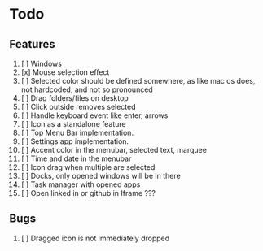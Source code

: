 # Todo

## Features

1. [ ] Windows
2. [x] Mouse selection effect
3. [ ] Selected color should be defined somewhere, as like mac os does, not hardcoded, and not so pronounced
4. [ ] Drag folders/files on desktop
5. [ ] Click outside removes selected
6. [ ] Handle keyboard event like enter, arrows
7. [ ] Icon as a standalone feature
8. [ ] Top Menu Bar implementation.
9. [ ] Settings app implementation.
10. [ ] Accent color in the menubar, selected text, marquee
11. [ ] Time and date in the menubar
12. [ ] Icon drag when multiple are selected
13. [ ] Docks, only opened windows will be in there
14. [ ] Task manager with opened apps
15. [ ] Open linked in or github in Iframe ???

## Bugs

1. [ ] Dragged icon is not immediately dropped
